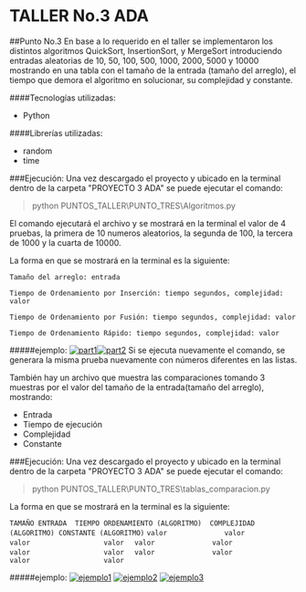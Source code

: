 
# TALLER No.3 ADA
##Punto No.3
En base a lo requerido en el taller se implementaron los distintos algoritmos QuickSort, InsertionSort,
y MergeSort introduciendo entradas aleatorias de 10, 50, 100, 500, 1000, 2000, 5000 y 10000 mostrando en una tabla con el tamaño de la entrada (tamaño del arreglo), el tiempo que demora el algoritmo en solucionar, su complejidad y constante.

####Tecnologías utilizadas:
- Python

####Librerías utilizadas:
- random
- time

###Ejecución:
Una vez descargado el proyecto y ubicado en la terminal dentro de la carpeta "PROYECTO 3 ADA" se puede ejecutar el comando:

> python PUNTOS_TALLER\PUNTO_TRES\Algoritmos.py

El comando ejecutará el archivo y se mostrará en la terminal el valor de 4 pruebas, la primera de 10 numeros aleatorios, la segunda de 100, la tercera de 1000 y la cuarta de 10000.

La forma en que se mostrará en la terminal es la siguiente:

`Tamaño del arreglo: entrada`

`Tiempo de Ordenamiento por Inserción: tiempo segundos, complejidad: valor`

`Tiempo de Ordenamiento por Fusión: tiempo segundos, complejidad: valor`

`Tiempo de Ordenamiento Rápido: tiempo segundos, complejidad: valor`

#####ejemplo:
[![part1](https://photos.app.goo.gl/n41B2eQ8wdYgh8WV7 "part1")](https://photos.app.goo.gl/n41B2eQ8wdYgh8WV7 "part1")[![part2](https://photos.app.goo.gl/LFwcB9naG8ckNNDN9 "part2")](https://photos.app.goo.gl/LFwcB9naG8ckNNDN9 "part2")
Si se ejecuta nuevamente el comando, se generara la misma prueba nuevamente con números diferentes en las listas.

También hay un archivo que muestra las comparaciones tomando 3 muestras por el valor del tamaño de la entrada(tamaño del arreglo), mostrando:
- Entrada
- Tiempo de ejecución
- Complejidad
- Constante

###Ejecución:
Una vez descargado el proyecto y ubicado en la terminal dentro de la carpeta "PROYECTO 3 ADA" se puede ejecutar el comando:

> python PUNTOS_TALLER\PUNTO_TRES\tablas_comparacion.py

La forma en que se mostrará en la terminal es la siguiente:

`TAMAÑO ENTRADA  TIEMPO ORDENAMIENTO (ALGORITMO)  COMPLEJIDAD (ALGORITMO) CONSTANTE (ALGORITMO)`
`valor              valor                            valor                  valor  `
`valor              valor                            valor                  valor  `
`valor              valor                            valor                  valor  `

#####ejemplo:
[![ejemplo1](https://photos.app.goo.gl/x3cZYjtakSMDYpyj8 "ejemplo1")](https://photos.app.goo.gl/x3cZYjtakSMDYpyj8 "ejemplo1")
[![ejemplo2](https://photos.app.goo.gl/DDpu7K21rAdcUygLA "ejemplo2")](https://photos.app.goo.gl/DDpu7K21rAdcUygLA "ejemplo2")
[![ejemplo3](https://photos.app.goo.gl/zPJkvrgnxLzoE5oU9 "ejemplo3")](https://photos.app.goo.gl/zPJkvrgnxLzoE5oU9 "ejemplo3")
